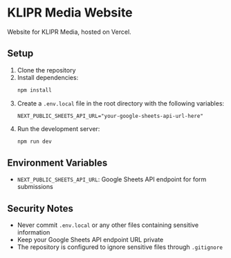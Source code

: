 # KLIPR Media Website

Website for KLIPR Media, hosted on Vercel.

## Setup

1. Clone the repository
2. Install dependencies:
   ```bash
   npm install
   ```
3. Create a `.env.local` file in the root directory with the following variables:
   ```
   NEXT_PUBLIC_SHEETS_API_URL="your-google-sheets-api-url-here"
   ```
4. Run the development server:
   ```bash
   npm run dev
   ```

## Environment Variables

- `NEXT_PUBLIC_SHEETS_API_URL`: Google Sheets API endpoint for form submissions

## Security Notes

- Never commit `.env.local` or any other files containing sensitive information
- Keep your Google Sheets API endpoint URL private
- The repository is configured to ignore sensitive files through `.gitignore`
